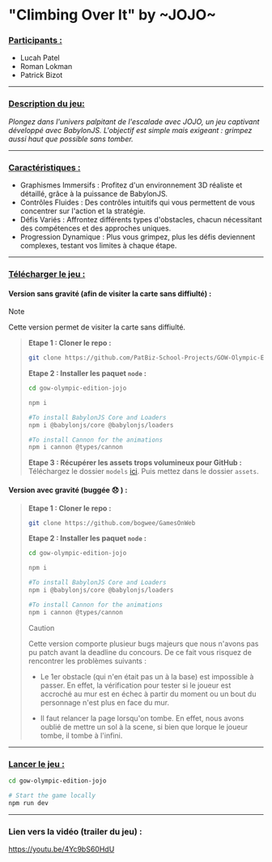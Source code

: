# "Climbing Over It" by ~JOJO~

### <ins/>Participants :
- Lucah Patel
- Roman Lokman
- Patrick Bizot


--------------------------------------------------------------------------------


### <ins/>Description du jeu:
  _Plongez dans l'univers palpitant de l'escalade avec JOJO, un jeu captivant développé avec BabylonJS. L'objectif est simple mais exigeant : grimpez aussi haut que possible sans tomber._


--------------------------------------------------------------------------------


### <ins/>Caractéristiques :
  - Graphismes Immersifs : Profitez d'un environnement 3D réaliste et détaillé, grâce à la puissance de BabylonJS.
  - Contrôles Fluides : Des contrôles intuitifs qui vous permettent de vous concentrer sur l'action et la stratégie.
  - Défis Variés : Affrontez différents types d'obstacles, chacun nécessitant des compétences et des approches uniques.
  - Progression Dynamique : Plus vous grimpez, plus les défis deviennent complexes, testant vos limites à chaque étape.


--------------------------------------------------------------------------------


### <ins/>Télécharger le jeu :

#### Version sans gravité (afin de visiter la carte sans diffiulté) :
>[!Note]
>Cette version permet de visiter la carte sans diffiulté.

>**Etape 1 : Cloner le repo :**
>  ```sh
>  git clone https://github.com/PatBiz-School-Projects/GOW-Olympic-Edition-jojo
>  ```
>
>**Etape 2 : Installer les paquet `node` :**
>  ```sh
>  cd gow-olympic-edition-jojo
>
>  npm i
>
>  #To install BabylonJS Core and Loaders
>  npm i @babylonjs/core @babylonjs/loaders
>
>  #To install Cannon for the animations
>  npm i cannon @types/cannon
>  ```
>
>**Etape 3 : Récupérer les assets trops volumineux pour GitHub :**
>Téléchargez le dossier `models` [ici](https://unice-my.sharepoint.com/:f:/g/personal/lucah_patel_etu_unice_fr/EpmIUdbOUJRHmc_xoas6KVABHa0wQENFyDl5oQp_kidFXQ?e=ezJjC3).
>Puis mettez dans le dossier `assets`.

#### Version avec gravité (buggée :disappointed: ) :
>**Etape 1 : Cloner le repo :**
>  ```sh
>  git clone https://github.com/bogwee/GamesOnWeb
>  ```
>
>**Etape 2 : Installer les paquet `node` :**
>  ```sh
>  cd gow-olympic-edition-jojo
>
>  npm i
>
>  #To install BabylonJS Core and Loaders
>  npm i @babylonjs/core @babylonjs/loaders
>
>  #To install Cannon for the animations
>  npm i cannon @types/cannon
>  ```
>
> >[!Caution]
> >Cette version comporte plusieur bugs majeurs que nous n'avons pas pu patch avant la deadline du concours.
> >De ce fait vous risquez de rencontrer les problèmes suivants :
> > - Le 1er obstacle (qui n'en était pas un à la base) est impossible à passer.
> >   En effet, la vérification pour tester si le joueur est accroché au mur est en échec
> >   à partir du moment ou un bout du personnage n'est plus en face du mur.
> >
> > - Il faut relancer la page lorsqu'on tombe.
> >   En effet, nous avons oublié de mettre un sol à la scene, si bien que lorque le joueur tombe,
> >   il tombe à l'infini.


--------------------------------------------------------------------------------


### <ins/>Lancer le jeu :

```sh
cd gow-olympic-edition-jojo

# Start the game locally
npm run dev
```


--------------------------------------------------------------------------------


### Lien vers la vidéo (trailer du jeu) :
https://youtu.be/4Yc9bS60HdU
